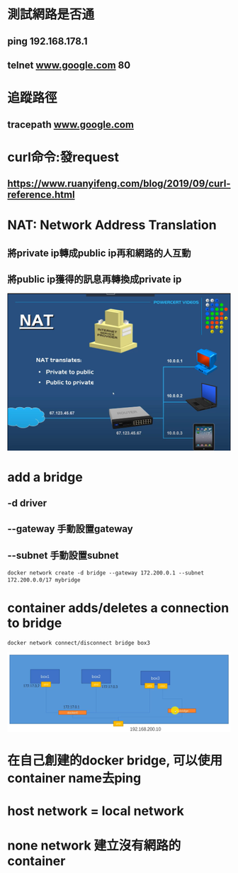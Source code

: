 # 測試網路是否通
## ping 192.168.178.1
## telnet www.google.com 80

# 追蹤路徑
## tracepath www.google.com

# curl命令:發request
## https://www.ruanyifeng.com/blog/2019/09/curl-reference.html

# NAT: Network Address Translation
## 將private ip轉成public ip再和網路的人互動
## 將public ip獲得的訊息再轉換成private ip
![title](./pictures/NAT.png)

# add a bridge
## -d driver
## --gateway 手動設置gateway
## --subnet 手動設置subnet
```
docker network create -d bridge --gateway 172.200.0.1 --subnet 172.200.0.0/17 mybridge
```

# container adds/deletes a connection to bridge
```
docker network connect/disconnect bridge box3
```
![title](./pictures/network.png)

# 在自己創建的docker bridge, 可以使用container name去ping

# host network = local network

# none network 建立沒有網路的container